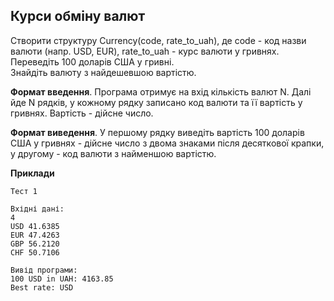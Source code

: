 ## Курси обміну валют
Створити структуру Currency(code, rate_to_uah), де code - код назви валюти (напр. USD, EUR), rate_to_uah - 
курс валюти у гривнях. 
Переведіть 100 доларів США у гривні.  
Знайдіть валюту з найдешевшою вартістю.

**Формат введення**. Програма отримує на вхід кількість валют N. Далі йде N рядків, у 
кожному рядку записано код валюти та її вартість у гривнях. Вартість - дійсне число.  

**Формат виведення**. У першому рядку виведіть вартість 100 доларів США у гривнях - дійсне число з
двома знаками після десяткової крапки, у другому - код валюти з найменшою вартістю.

**Приклади**
```
Тест 1

Вхідні дані:
4
USD 41.6385
EUR 47.4263
GBP 56.2120
CHF 50.7106

Вивід програми:
100 USD in UAH: 4163.85
Best rate: USD
```